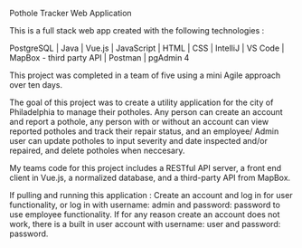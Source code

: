 Pothole Tracker Web Application

This is a full stack web app created with the following technologies :

PostgreSQL  |  Java  |  Vue.js  |  JavaScript  |  HTML  |  CSS  |   IntelliJ  |  VS Code  |  MapBox - third party API  |  Postman  |  pgAdmin 4

This project was completed in a team of five using a mini Agile approach over ten days.

The goal of this project was to create a utility application for the city of Philadelphia to manage their potholes. Any person can create an account and report a 
pothole, any person with or without an account can view reported potholes and track their repair status, and an employee/ Admin user can update potholes to input 
severity and date inspected and/or repaired, and delete potholes when neccesary.

My teams code for this project includes a RESTful API server, a front end client in Vue.js, a normalized database, and a third-party API from MapBox.

If pulling and running this application :
Create an account and log in for user functionality, or log in with username: admin and password: password to use employee functionality.
If for any reason create an account does not work, there is a built in user account with username: user and password: password.
